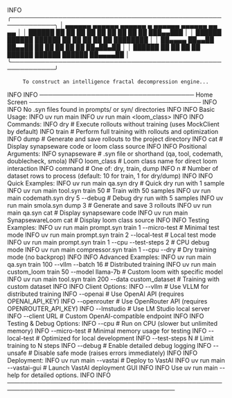 
INFO     ╭────────────────────────────────────────────────────────────╮
         │  ▄▄▄▄▄▄  ▄▄▄▄▄▄  ▄▄▄▄▄▄  ▄       ▄▄▄▄▄▄  ▄▄▄▄▄▄  ▄▄   ▄▄   │
         │  ██████  ██  ██  ██  ██  ██      ██  ██  ██  ██  ███▄▄███  │
         │  ██████  ██████  ██████  ██      ██  ██  ██  ██  ████████  │
         │  ██▄▄▄▄  ██▄▄██  ██▄▄██  ██      ██  ██  ██  ██  ██▄██▄██  │
         │  ██████  ██  ██  ██  ██  ██████  ██████  ██████  ██▄▄▄▄██  │
         ╰────────────────────────────────────────────────────────────╯

         To construct an intelligence fractal decompression engine...
INFO
INFO     ──────────────────────────────────── Home Screen ────────────────────────────────────────
INFO
INFO     No .syn files found in prompts/ or syn/ directories
INFO
INFO     Basic Usage:
INFO       uv run main <synapseware> <command>
INFO       uv run main <loom_class> <command>
INFO
INFO     Commands:
INFO       dry     # Execute rollouts without training (uses MockClient by default)
INFO       train   # Perform full training with rollouts and optimization
INFO       dump    # Generate and save rollouts to the project directory
INFO       cat     # Display synapseware code or loom class source
INFO
INFO     Positional Arguments:
INFO       synapseware   # .syn file or shorthand (qa, tool, codemath, doublecheck, smola)
INFO       loom_class    # Loom class name for direct loom interaction
INFO       command       # One of: dry, train, dump
INFO       n             # Number of dataset rows to process (default: 10 for train, 1 for dry/dump)
INFO
INFO     Quick Examples:
INFO       uv run main qa.syn dry                              # Quick dry run with 1 sample
INFO       uv run main tool.syn train 50                       # Train with 50 samples
INFO       uv run main codemath.syn dry 5 --debug              # Debug dry run with 5 samples
INFO       uv run main smola.syn dump 3                        # Generate and save 3 rollouts
INFO       uv run main qa.syn cat                              # Display synapseware code
INFO       uv run main SynapsewareLoom cat                     # Display loom class source
INFO
INFO     Testing Examples:
INFO       uv run main prompt.syn train 1 --micro-test         # Minimal test mode
INFO       uv run main prompt.syn train 2 --local-test         # Local test mode
INFO       uv run main prompt.syn train 1 --cpu --test-steps 2 # CPU debug mode
INFO       uv run main compressor.syn train 1 --cpu --dry      # Dry training mode (no backprop)
INFO
INFO     Advanced Examples:
INFO       uv run main qa.syn train 100 --vllm --batch 16      # Distributed training
INFO       uv run main custom_loom train 50 --model llama-7b   # Custom loom with specific model
INFO       uv run main tool.syn train 200 --data custom_dataset # Training with custom dataset
INFO
INFO     Client Options:
INFO       --vllm         # Use VLLM for distributed training
INFO       --openai       # Use OpenAI API (requires OPENAI_API_KEY)
INFO       --openrouter   # Use OpenRouter API (requires OPENROUTER_API_KEY)
INFO       --lmstudio     # Use LM Studio local server
INFO       --client URL   # Custom OpenAI-compatible endpoint
INFO
INFO     Testing & Debug Options:
INFO       --cpu          # Run on CPU (slower but unlimited memory)
INFO       --micro-test   # Minimal memory usage for testing
INFO       --local-test   # Optimized for local development
INFO       --test-steps N # Limit training to N steps
INFO       --debug        # Enable detailed debug logging
INFO       --unsafe       # Disable safe mode (raises errors immediately)
INFO
INFO     Deployment:
INFO       uv run main --vastai                               # Deploy to VastAI
INFO       uv run main --vastai-gui                           # Launch VastAI deployment GUI
INFO
INFO     Use uv run main <command> --help for detailed options.
INFO
INFO     ─────────────────────────────────────────────────────────────────────────────────────────
